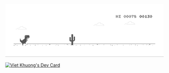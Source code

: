 ![shinta](dino.gif)
<br>

<a href="https://app.daily.dev/shinta"><img src="https://api.daily.dev/devcards/32d0e50c032845268747085c940f1eeb.png?r=9sw" width="200" height="300" alt="Viet Khuong's Dev Card"/></a>

